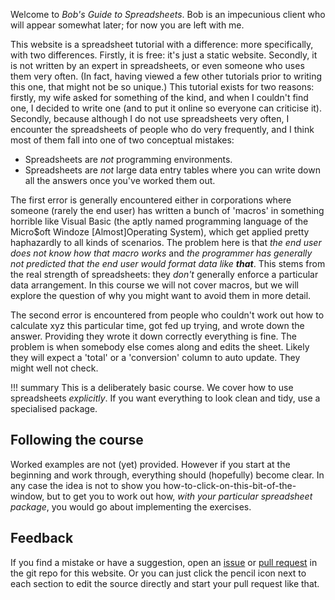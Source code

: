 Welcome to *Bob's Guide to Spreadsheets*.  Bob is an impecunious client who will
appear somewhat later; for now you are left with me.

This website is a spreadsheet tutorial with a difference: more specifically,
with two differences.  Firstly, it is free: it's just a static website.
Secondly, it is not written by an expert in spreadsheets, or even someone who
uses them very often.  (In fact, having viewed a few other tutorials prior to
writing this one, that might not be so unique.)  This tutorial exists for two
reasons: firstly, my wife asked for something of the kind, and when I couldn't
find one, I decided to write one (and to put it online so everyone can criticise
it).  Secondly, because although I do not use spreadsheets very often, I
encounter the spreadsheets of people who do very frequently, and I think most of
them fall into one of two conceptual mistakes:

- Spreadsheets are *not* programming environments.
- Spreadsheets are *not* large data entry tables where you can write down all
  the answers once you've worked them out.
  
The first error is generally encountered either in corporations where someone
(rarely the end user) has written a bunch of 'macros' in something horrible like
Visual Basic (the aptly named programming language of the Micro$oft Windoze
[Almost]Operating System), which get applied pretty haphazardly to all kinds of
scenarios.  The problem here is that *the end user does not know how that macro
works* and _the programmer has generally not predicted that the end user would
format data like **that**_.  This stems from the real strength of spreadsheets:
they *don't* generally enforce a particular data arrangement.  In this course we
will not cover macros, but we will explore the question of why you might want to
avoid them in more detail.

The second error is encountered from people who couldn't work out how to
calculate xyz this particular time, got fed up trying, and wrote down the
answer.  Providing they wrote it down correctly everything is fine.  The problem
is when somebody else comes along and edits the sheet.  Likely they will expect
a 'total' or a 'conversion' column to auto update.  They might well not check.

!!! summary
    This is a deliberately basic course.  We cover how to use spreadsheets
    *explicitly*.  If you want everything to look clean and tidy, use a specialised package.

## Following the course

Worked examples are not (yet) provided.  However if you start at the beginning
and work through, everything should (hopefully) become clear.  In any case the
idea is not to show you how-to-click-on-this-bit-of-the-window, but to get you to
work out how, *with your particular spreadsheet package*, you would go about
implementing the exercises.

## Feedback

If you find a mistake or have a suggestion, open an
[issue](https://github.com/2e0byo/spreadsheets/issues) or [pull
request](https://github.com/2e0byo/spreadsheets/pulls) in the git repo for this
website.  Or you can just click the pencil icon next to each section to edit the
source directly and start your pull request like that.
